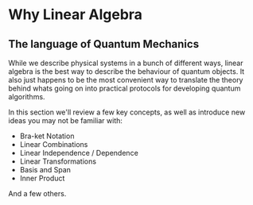 # Why Linear Algebra

## The language of Quantum Mechanics

While we describe physical systems in a bunch of different ways, linear algebra is the best way to describe the behaviour of quantum objects. It also just happens to be the most convenient way to translate the theory behind whats going on into practical protocols for developing quantum algorithms.

In this section we'll review a few key concepts, as well as introduce new ideas you may not be familiar with:

* Bra-ket Notation
* Linear Combinations
* Linear Independence / Dependence
* Linear Transformations
* Basis and Span
* Inner Product

And a few others.

